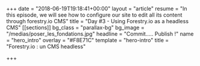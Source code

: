 +++
date = "2018-06-19T19:18:41+00:00"
layout = "article"
resume = "In this episode, we will see how to configure our site to edit all its content through forestry.io CMS"
title = "Day #3 - Using Forestry.io as a headless CMS"
[[sections]]
bg_class = "parallax-bg"
bg_image = "/medias/poser_les_fondations.jpg"
headline = "Commit..... Publish !"
name = "hero_intro"
overlay = "#F8E71C"
template = "hero-intro"
title = "Forestry.io : un CMS headless"

+++
